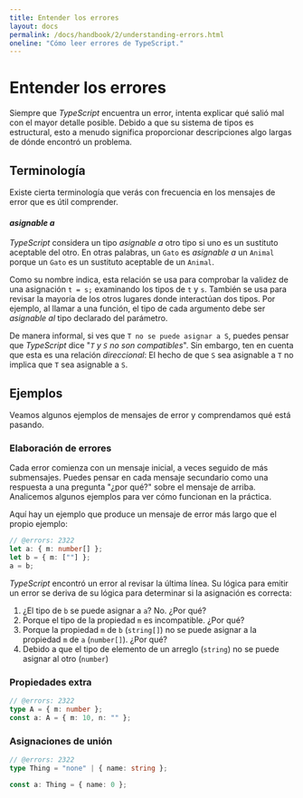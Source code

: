 ```yaml
---
title: Entender los errores
layout: docs
permalink: /docs/handbook/2/understanding-errors.html
oneline: "Cómo leer errores de TypeScript."
---
```


# Entender los errores

Siempre que *TypeScript* encuentra un error, intenta explicar qué salió mal con el mayor detalle posible.
Debido a que su sistema de tipos es estructural, esto a menudo significa proporcionar descripciones algo largas de dónde encontró un problema.

## Terminología

Existe cierta terminología que verás con frecuencia en los mensajes de error que es útil comprender.

#### *asignable a*

*TypeScript* considera un tipo *asignable a* otro tipo si uno es un sustituto aceptable del otro.
En otras palabras, un `Gato` es *asignable a* un `Animal` porque un `Gato` es un sustituto aceptable de un `Animal`.

Como su nombre indica, esta relación se usa para comprobar la validez de una asignación `t = s;` examinando los tipos de `t` y `s`.
También se usa para revisar la mayoría de los otros lugares donde interactúan dos tipos.
Por ejemplo, al llamar a una función, el tipo de cada argumento debe ser *asignable al* tipo declarado del parámetro.

De manera informal, si ves que `T no se puede asignar a S`, puedes pensar que *TypeScript* dice "*`T` y `S` no son compatibles*".
Sin embargo, ten en cuenta que esta es una relación *direccional*: El hecho de que `S` sea asignable a `T` no implica que `T` sea asignable a `S`.

## Ejemplos

Veamos algunos ejemplos de mensajes de error y comprendamos qué está pasando.

### Elaboración de errores

Cada error comienza con un mensaje inicial, a veces seguido de más submensajes.
Puedes pensar en cada mensaje secundario como una respuesta a una pregunta "¿por qué?" sobre el mensaje de arriba.
Analicemos algunos ejemplos para ver cómo funcionan en la práctica.

Aquí hay un ejemplo que produce un mensaje de error más largo que el propio ejemplo:

```ts twoslash
// @errors: 2322
let a: { m: number[] };
let b = { m: [""] };
a = b;
```

*TypeScript* encontró un error al revisar la última línea.
Su lógica para emitir un error se deriva de su lógica para determinar si la asignación es correcta:

1. ¿El tipo de `b` se puede asignar a `a`? No. ¿Por qué?
2. Porque el tipo de la propiedad `m` es incompatible. ¿Por qué?
3. Porque la propiedad `m` de `b` (`string[]`) no se puede asignar a la propiedad `m` de `a` (`number[]`). ¿Por qué?
4. Debido a que el tipo de elemento de un arreglo (`string`) no se puede asignar al otro (`number`)

### Propiedades extra

```ts twoslash
// @errors: 2322
type A = { m: number };
const a: A = { m: 10, n: "" };
```

### Asignaciones de unión

```ts twoslash
// @errors: 2322
type Thing = "none" | { name: string };

const a: Thing = { name: 0 };
```
